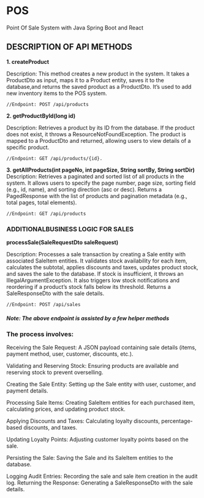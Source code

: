 # POS
Point  Of Sale System with Java Spring Boot and React

## DESCRIPTION OF API METHODS

**1. createProduct**

Description: This method creates a new product in the system. 
It takes a ProductDto as input, maps it to a Product entity, saves it to the
database,and returns the saved product as a ProductDto. It’s used to add new
inventory items to the POS system.

    //Endpoint: POST /api/products

**2. getProductById(long id)**

Description: Retrieves a product by its ID from the database. If the product
does not  exist, it throws a ResourceNotFoundException. The product is mapped to a
ProductDto and returned, allowing users to view details of a specific product.

    //Endpoint: GET /api/products/{id}.


**3. getAllProducts(int pageNo, int pageSize, String sortBy, String sortDir)**
Description: Retrieves a paginated and sorted list of all products in the system.
It allows users to specify the page number, page size, sorting field (e.g., id,
name), and sorting direction (asc or desc). Returns a PagedResponse<ProductDto>
with the list of products and pagination metadata (e.g., total pages, total
elements).


    //Endpoint: GET /api/products


### **ADDITIONALBUSINESS LOGIC FOR SALES**

 **processSale(SaleRequestDto saleRequest)**

Description: Processes a sale transaction by creating a Sale entity with
 associated SaleItem entities. It validates stock availability for each item,
 calculates the subtotal, applies discounts and taxes, updates product stock, and
 saves the sale to the database. If stock is insufficient, it throws an
 IllegalArgumentException. It also triggers low stock notifications and
 reordering if a product’s stock falls below its threshold. Returns a
 SaleResponseDto with the sale details.

    //Endpoint: POST /api/sales

##### Note:  The above endpoint is assisted by a few helper methods


### The process involves:

Receiving the Sale Request: A JSON payload containing sale details (items, payment method, user, customer, discounts, etc.).

Validating and Reserving Stock: Ensuring products are available and reserving stock to prevent overselling.

Creating the Sale Entity: Setting up the Sale entity with user, customer, and payment details.

Processing Sale Items: Creating SaleItem entities for each purchased item, calculating prices, and updating product stock.

Applying Discounts and Taxes: Calculating loyalty discounts, percentage-based discounts, and taxes.

Updating Loyalty Points: Adjusting customer loyalty points based on the sale.

Persisting the Sale: Saving the Sale and its SaleItem entities to the database.

Logging Audit Entries: Recording the sale and sale item creation in the audit log.
Returning the Response: Generating a SaleResponseDto with the sale details.



